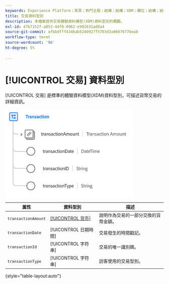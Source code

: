 ```yaml
---
keywords: Experience Platform；首頁；熱門主題；結構；結構；XDM；欄位；結構；結構；交易；資料型別；資料型別；
title: 交易資料型別
description: 本檔案提供交易體驗資料模型(XDM)資料型別的概觀。
exl-id: 47b7152f-a853-44f0-8962-e902631ad8a4
source-git-commit: afbbdfff4346ab5240927f5703d3a06676776ea8
workflow-type: tm+mt
source-wordcount: '96'
ht-degree: 5%

---
```


# [!UICONTROL 交易] 資料型別

[!UICONTROL 交易] 是標準的體驗資料模型(XDM)資料型別，可描述貨幣交易的詳細資訊。

![交易結構](../images/data-types/transaction.png)

| 属性 | 資料型別 | 描述 |
| --- | --- | --- |
| `transactionAmount` | [[!UICONTROL 货币]](./currency.md) | 說明作為交易的一部分交換的貨幣金額。 |
| `transactionDate` | [!UICONTROL 日期時間] | 交易發生的時間戳記。 |
| `transactionId` | [!UICONTROL 字符串] | 交易的唯一識別碼。 |
| `transactionType` | [!UICONTROL 字符串] | 訪客使用的交易型別。 |

{style="table-layout:auto"}

